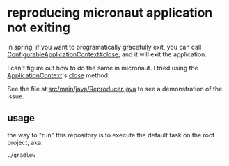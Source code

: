 # reproducing micronaut application not exiting

in spring, if you want to programatically gracefully exit, you can call [ConfigurableApplicationContext#close][springclose], and it will exit the application.

I can't figure out how to do the same in micronaut. I tried using the [ApplicationContext][mnac]'s [close][mnclose] method.

[springclose]: https://docs.spring.io/spring-framework/docs/current/javadoc-api/org/springframework/context/ConfigurableApplicationContext.html#close()

[mnac]: https://docs.micronaut.io/3.7.4/api/io/micronaut/context/ApplicationContext.html#stop--
[mnclose]: https://docs.micronaut.io/3.7.4/api/io/micronaut/context/LifeCycle.html#close--

See the file at [src/main/java/Reproducer.java](src/main/java/Reproducer.java) to see a demonstration of the issue.

## usage

the way to "run" this repository is to execute the default task on the root project, aka:

```shell
./gradlew
```
